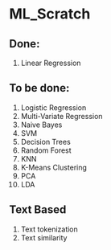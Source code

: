 # ML_Scratch

## Done:
1) Linear Regression


## To be done:
1) Logistic Regression
2) Multi-Variate Regression
3) Naive Bayes
4) SVM
5) Decision Trees
6) Random Forest
7) KNN
8) K-Means Clustering
9) PCA
10) LDA

## Text Based
1) Text tokenization
2) Text similarity
